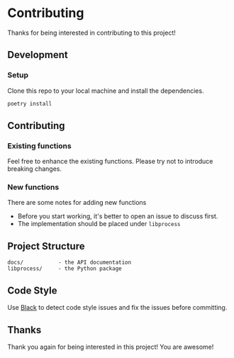 # Contributing

Thanks for being interested in contributing to this project!

## Development 

### Setup

Clone this repo to your local machine and install the dependencies.

```bash
poetry install
```

## Contributing

### Existing functions

Feel free to enhance the existing functions. Please try not to introduce breaking changes.

### New functions

There are some notes for adding new functions

- Before you start working, it's better to open an issue to discuss first.
- The implementation should be placed under `libprocess`

## Project Structure

```
docs/           - the API documentation
libprocess/     - the Python package
```

## Code Style

Use [Black](https://github.com/psf/black) to detect code style issues and fix the issues before committing.

## Thanks

Thank you again for being interested in this project! You are awesome!
